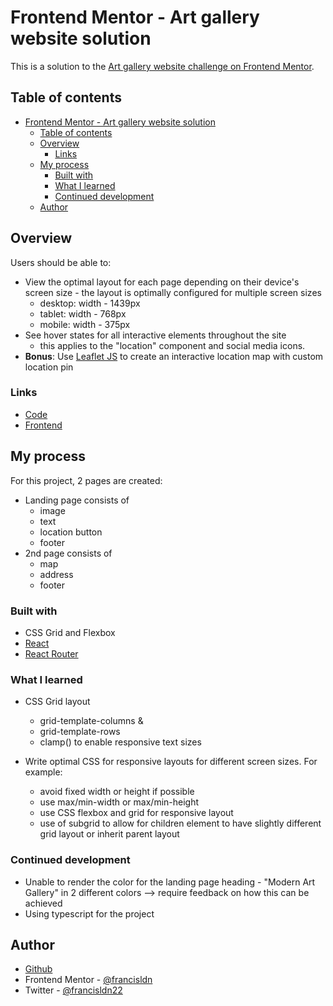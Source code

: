 # Frontend Mentor - Art gallery website solution

This is a solution to the [Art gallery website challenge on Frontend Mentor](https://www.frontendmentor.io/challenges/art-gallery-website-yVdrZlxyA). 

## Table of contents

- [Frontend Mentor - Art gallery website solution](#frontend-mentor---art-gallery-website-solution)
  - [Table of contents](#table-of-contents)
  - [Overview](#overview)
    - [Links](#links)
  - [My process](#my-process)
    - [Built with](#built-with)
    - [What I learned](#what-i-learned)
    - [Continued development](#continued-development)
  - [Author](#author)
## Overview
Users should be able to:
- View the optimal layout for each page depending on their device's screen size - the layout is optimally configured for multiple screen sizes 
  - desktop: width - 1439px
  - tablet: width - 768px
  - mobile: width - 375px
- See hover states for all interactive elements throughout the site
  - this applies to the "location" component and social media icons.
- **Bonus**: Use [Leaflet JS](https://leafletjs.com/) to create an interactive location map with custom location pin

### Links

- [Code](https://github.com/francisldn/FOM-art-gallery)
- [Frontend](https://fom-art-gallery.vercel.app/)

## My process
For this project, 2 pages are created:
* Landing page consists of 
  * image
  * text
  * location button
  * footer
* 2nd page consists of 
  * map
  * address
  * footer
### Built with

- CSS Grid and Flexbox
- [React](https://reactjs.org/)
- [React Router](https://v5.reactrouter.com/web/guides/quick-start)
### What I learned

* CSS Grid layout
  * grid-template-columns &
  * grid-template-rows
  * clamp() to enable responsive text sizes

* Write optimal CSS for responsive layouts for different screen sizes. For example: 
  * avoid fixed width or height if possible  
  * use max/min-width or max/min-height
  * use CSS flexbox and grid for responsive layout
  * use of subgrid to allow for children element to have slightly different grid layout or inherit parent layout
### Continued development
* Unable to render the color for the landing page heading - "Modern Art Gallery" in 2 different colors --> require feedback on how this can be achieved
* Using typescript for the project

## Author
- [Github](https://github.com/francisldn)
- Frontend Mentor - [@francisldn](https://www.frontendmentor.io/profile/francisldn)
- Twitter - [@francisldn22](https://www.twitter.com/yourusername)

